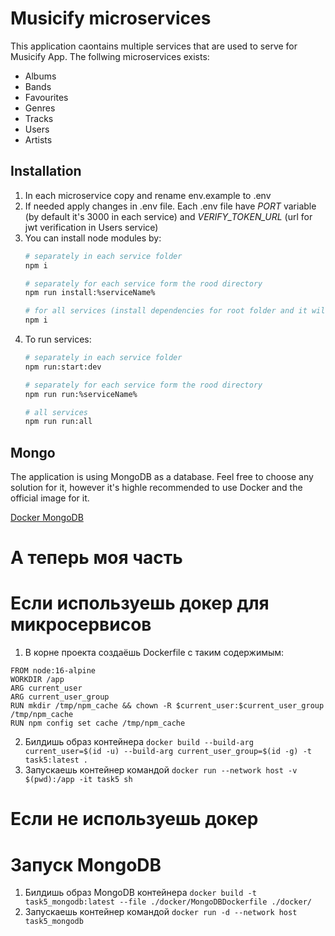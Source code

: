 # Musicify microservices

This application caontains multiple services that are used to serve for Musicify App. The follwing microservices exists:

- Albums
- Bands
- Favourites
- Genres
- Tracks
- Users
- Artists

## Installation

1. In each microservice copy and rename env.example to .env
2. If needed apply changes in .env file. Each .env file have _PORT_ variable (by default it's 3000 in each service)
   and _VERIFY_TOKEN_URL_ (url for jwt verification in Users service)
3. You can install node modules by:
    ```bash
   # separately in each service folder
   npm i
   
   # separately for each service form the rood directory
   npm run install:%serviceName%
   
   # for all services (install dependencies for root folder and it will install nested dependencies in postinstall script)
   npm i
   ```
4. To run services:
   ```bash
   # separately in each service folder
   npm run:start:dev

   # separately for each service form the rood directory
   npm run run:%serviceName%

   # all services
   npm run run:all
   ```

## Mongo

The application is using MongoDB as a database. Feel free to choose any solution for it, however it's highle recommended to use Docker and the official image for it.

[Docker MongoDB](https://hub.docker.com/_/mongo)

# А теперь моя часть

# Если используешь докер для микросервисов
1) В корне проекта создаёшь Dockerfile с таким содержимым:
```
FROM node:16-alpine
WORKDIR /app
ARG current_user
ARG current_user_group
RUN mkdir /tmp/npm_cache && chown -R $current_user:$current_user_group /tmp/npm_cache
RUN npm config set cache /tmp/npm_cache
```
2) Билдишь образ контейнера `docker build --build-arg current_user=$(id -u) --build-arg current_user_group=$(id -g) -t task5:latest .`
3) Запускаешь контейнер командой `docker run --network host -v $(pwd):/app -it task5 sh`
# Если не используешь докер
# Запуск MongoDB
1) Билдишь образ MongoDB контейнера `docker build -t task5_mongodb:latest --file ./docker/MongoDBDockerfile ./docker/`
2) Запускаешь контейнер командой `docker run -d --network host task5_mongodb`
